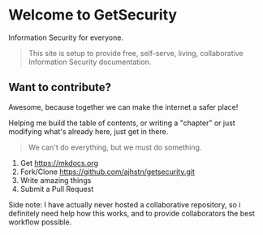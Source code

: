 # Welcome to GetSecurity
Information Security for everyone.

> This site is setup to provide free, self-serve, living, collaborative Information Security documentation.  

## Want to contribute?

Awesome, because together we can make the internet a safer place!

Helping me build the table of contents, or writing a "chapter" or just modifying what's already here, just get in there.

> We can't do everything, but we must do something.

1. Get https://mkdocs.org
2. Fork/Clone https://github.com/ajhstn/getsecurity.git
3. Write amazing things
4. Submit a Pull Request

<div class="alert alert-info" role="alert">
Side note:  I have actually never hosted a collaborative repository, so i definitely need help how this works, and to provide collaborators the best workflow possible.</div>
